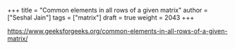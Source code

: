+++
title = "Common elements in all rows of a given matrix"
author = ["Seshal Jain"]
tags = ["matrix"]
draft = true
weight = 2043
+++

<https://www.geeksforgeeks.org/common-elements-in-all-rows-of-a-given-matrix/>
